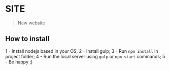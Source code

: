 # SITE

> New website

## How to install

1 - Install nodejs based in your OS;
2 - Install gulp;
3 - Run `npm install` in project folder;
4 - Run the local server using `gulp` or `npm start` commands;
5 - Be happy ;)
